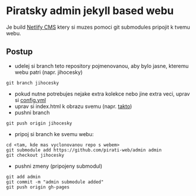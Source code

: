 # Piratsky admin jekyll based webu

Je build [Netlify CMS](https://www.netlifycms.org/) ktery si muzes pomoci git submodules pripojit k tvemu webu.

## Postup

- udelej si branch teto repository pojmenovanou, aby bylo jasne, kteremu webu patri (napr. jihocesky)
```
git branch jihocesky
```
- pokud nutne potrebujes nejake extra kolekce nebo jine extra veci, uprav si [config.yml](config.yml)
- uprav si index.html k obrazu svemu (napr. [takto](https://github.com/pirati-web/admin/commit/6d98a3486fe9d08c35cf9f6c8bf43299e665ff19))
- pushni branch
```
git push origin jihocesky
```
- pripoj si branch ke svemu webu:

```
cd <tam, kde mas vyclonovanou repo s webem>
git submodule add https://github.com/pirati-web/admin admin
git checkout jihocesky
```
- pushni zmeny (pripojeny submodul)
```
git add admin
git commit -m "admin submodule added"
git push origin gh-pages
```
